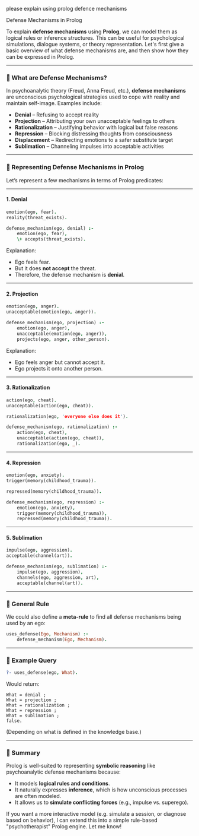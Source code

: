 please explain using prolog defence mechanisms

Defense Mechanisms in Prolog

To explain **defense mechanisms** using **Prolog**, we can model them as logical rules or inference structures. This can be useful for psychological simulations, dialogue systems, or theory representation. Let's first give a basic overview of what defense mechanisms are, and then show how they can be expressed in Prolog.

---

### 🧠 What are Defense Mechanisms?

In psychoanalytic theory (Freud, Anna Freud, etc.), **defense mechanisms** are unconscious psychological strategies used to cope with reality and maintain self-image. Examples include:

* **Denial** – Refusing to accept reality
* **Projection** – Attributing your own unacceptable feelings to others
* **Rationalization** – Justifying behavior with logical but false reasons
* **Repression** – Blocking distressing thoughts from consciousness
* **Displacement** – Redirecting emotions to a safer substitute target
* **Sublimation** – Channeling impulses into acceptable activities

---

### 🧮 Representing Defense Mechanisms in Prolog

Let’s represent a few mechanisms in terms of Prolog predicates:

---

#### 1. **Denial**

```prolog
emotion(ego, fear).
reality(threat_exists).

defense_mechanism(ego, denial) :-
    emotion(ego, fear),
    \+ accepts(threat_exists).
```

Explanation:

* Ego feels fear.
* But it does **not accept** the threat.
* Therefore, the defense mechanism is **denial**.

---

#### 2. **Projection**

```prolog
emotion(ego, anger).
unacceptable(emotion(ego, anger)).

defense_mechanism(ego, projection) :-
    emotion(ego, anger),
    unacceptable(emotion(ego, anger)),
    projects(ego, anger, other_person).
```

Explanation:

* Ego feels anger but cannot accept it.
* Ego projects it onto another person.

---

#### 3. **Rationalization**

```prolog
action(ego, cheat).
unacceptable(action(ego, cheat)).

rationalization(ego, 'everyone else does it').

defense_mechanism(ego, rationalization) :-
    action(ego, cheat),
    unacceptable(action(ego, cheat)),
    rationalization(ego, _).
```

---

#### 4. **Repression**

```prolog
emotion(ego, anxiety).
trigger(memory(childhood_trauma)).

repressed(memory(childhood_trauma)).

defense_mechanism(ego, repression) :-
    emotion(ego, anxiety),
    trigger(memory(childhood_trauma)),
    repressed(memory(childhood_trauma)).
```

---

#### 5. **Sublimation**

```prolog
impulse(ego, aggression).
acceptable(channel(art)).

defense_mechanism(ego, sublimation) :-
    impulse(ego, aggression),
    channels(ego, aggression, art),
    acceptable(channel(art)).
```

---

### 🔁 General Rule

We could also define a **meta-rule** to find all defense mechanisms being used by an ego:

```prolog
uses_defense(Ego, Mechanism) :-
    defense_mechanism(Ego, Mechanism).
```

---

### 🧪 Example Query

```prolog
?- uses_defense(ego, What).
```

Would return:

```
What = denial ;
What = projection ;
What = rationalization ;
What = repression ;
What = sublimation ;
false.
```

(Depending on what is defined in the knowledge base.)

---

### 🧩 Summary

Prolog is well-suited to representing **symbolic reasoning** like psychoanalytic defense mechanisms because:

* It models **logical rules and conditions**.
* It naturally expresses **inference**, which is how unconscious processes are often modeled.
* It allows us to **simulate conflicting forces** (e.g., impulse vs. superego).

If you want a more interactive model (e.g. simulate a session, or diagnose based on behavior), I can extend this into a simple rule-based "psychotherapist" Prolog engine. Let me know!
